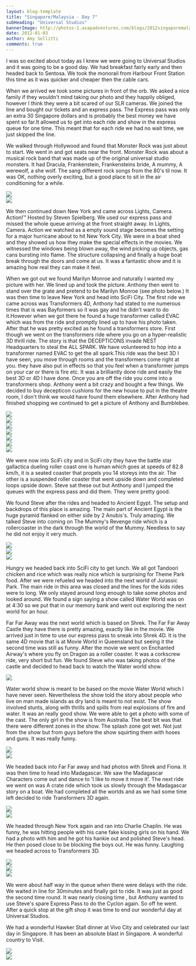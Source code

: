 ```yaml
---
layout: blog-template
title: "Singapore/Malaysia - Day 7"
subHeading: "Universal Studios"
bannerImage: http://photos-1.asapadventures.com/blogs/2012singaporemalaysia/2012-01-03/IMG_6958.JPG_compressed.JPEG
date: 2012-01-03
author: Amy Sellitti
comments: true
---
```


I was so excited about today as I knew we were going to Universal Studios and it was going to be a good day. We had breakfast fairly early and then headed back to Sentosa. We took the monorail from Harbour Front Station this time as it was quicker and cheaper then the cable cars.

When we arrived we took some pictures in front of the orb. We asked a nice family if they wouldn't mind taking our photo and they happily obliged, however I think they were a bit scared of our SLR cameras. We joined the line and bought our tickets and an express pass. The Express pass was only an extra 30 Singapore dollars and is probably the best money we have spent so far.It allowed us to get into each ride and show in the express queue for one time. This meant that for each ride we had no wait time, we just skipped the line.

We walked through Hollywood and found that Monster Rock was just about to start. We went in and got seats near the front. Monster Rock was about a musical rock band that was made up of the original universal studio monsters. It had Dracula, Frankenstein, Frankensteins bride, A mummy, A werewolf, a she wolf. The sang different rock songs from the 80's til now. It was OK, nothing overly exciting, but a good place to sit in the air conditioning for a while.

<div class="center-image"><img src="http://photos-1.asapadventures.com/blogs/2012singaporemalaysia/2012-01-03/IMG_6958.JPG_compressed.JPEG" /></div>
<div class="center-image"><img src="http://photos-1.asapadventures.com/blogs/2012singaporemalaysia/2012-01-03/20120103113819.jpg_compressed.JPEG" /></div>

We then continued down New York and came across Lights, Camera. Action!™ Hosted by Steven Spielberg. We used our express pass and missed the whole queue arriving at the front straight away. In Lights, Camera. Action we watched as a empty sound stage becomes the setting for a major hurricane about to hit New York City. We were in a boat shed and they showed us how they make the special effects in the movies. We witnessed the windows being blown away, the wind picking up objects, gas cans bursting into flame. The structure collapsing and finally a huge boat break through the doors and come at us. It was a fantastic show and it is amazing how real they can make it feel.

When we got out we found Marilyn Monroe and naturally I wanted my picture with her. We lined up and took the picture. Anthony then went to stand over the grate and pretend to be Marilyn Monroe (see photo below.) It was then time to leave New York and head into SciFi City. The first ride we came across was Transformers 4D, Anthony had stated to me numerous times that is was Bayformers so it was gay and he didn't want to do it.However when we got there he found a huge transformer called EVAC which was from the ride and promptly lined up to have his photo taken. After that he was pretty excited as he found a transformers store. First though we went on the transformers ride where you go on a hyper-realistic 3D thrill ride. The story is that the DECEPTICONS invade NEST Headquarters to steal the ALL SPARK. We have volunteered to hop into a transformer named EVAC to get the all spark.This ride was the best 3D I have seen, you move through rooms and the transformers come right at you. they have also put in effects so that you feel when a transformer jumps on your car or there is fire etc. It was a brilliantly done ride and easily the best 3D or 4D I have done. Once you are off the ride you come into a transformers shop. Anthony went a bit crazy and bought a few things. We decided to buy decepticon cushions for the new house to put in the theatre room, I don't think we would have found them elsewhere. After Anthony had finished shopping we continued to get a picture of Anthony and Bumblebee.

<div class="center-image"><img src="http://photos-1.asapadventures.com/blogs/2012singaporemalaysia/2012-01-03/IMG_6964.JPG_compressed.JPEG" /></div>
<div class="center-image"><img src="http://photos-1.asapadventures.com/blogs/2012singaporemalaysia/2012-01-03/IMG_6973.JPG_compressed.JPEG" /></div>
<div class="center-image"><img src="http://photos-1.asapadventures.com/blogs/2012singaporemalaysia/2012-01-03/IMG_6976.JPG_compressed.JPEG" /></div>
<div class="center-image"><img src="http://photos-1.asapadventures.com/blogs/2012singaporemalaysia/2012-01-03/IMG_6983.JPG_compressed.JPEG" /></div>
<div class="center-image"><img src="http://photos-1.asapadventures.com/blogs/2012singaporemalaysia/2012-01-03/IMG_6984.JPG_compressed.JPEG" /></div>
<div class="center-image"><img src="http://photos-1.asapadventures.com/blogs/2012singaporemalaysia/2012-01-03/IMG_7005.JPG_compressed.JPEG" /></div>
<div class="center-image"><img src="http://photos-1.asapadventures.com/blogs/2012singaporemalaysia/2012-01-03/IMG_7018.JPG_compressed.JPEG" /></div>

We were now into SciFi city and in SciFi city they have the battle star gallactica dueling roller coast one is human which goes at speeds of 82.8 km/h, it is a seated coaster that propels you 14 storeys into the air. The other is a suspended roller coaster that went upside down and completed loops upside down. Steve sat these out but Anthony and I jumped the queues with the express pass and did them. They were pretty good.

We found Steve after the rides and headed to Ancient Egypt. The setup and backdrops of this place is amazing. The main part of Ancient Egypt is the huge pyramid flanked on either side by 2 Anubis's. Truly amazing. We talked Steve into coming on The Mummy's Revenge ride which is a rollercoaster in the dark through the world of the Mummy. Needless to say he did not enjoy it very much.

<div class="center-image"><img src="http://photos-1.asapadventures.com/blogs/2012singaporemalaysia/2012-01-03/IMG_7022.JPG_compressed.JPEG" /></div>
<div class="center-image"><img src="http://photos-1.asapadventures.com/blogs/2012singaporemalaysia/2012-01-03/IMG_7026.JPG_compressed.JPEG" /></div>
<div class="center-image"><img src="http://photos-1.asapadventures.com/blogs/2012singaporemalaysia/2012-01-03/IMG_7036.JPG_compressed.JPEG" /></div>

Hungry we headed back into SciFi city to get lunch. We all got Tandoori chicken and rice which was really nice which is surprising for Theme Park food. After we were refueled we headed into the next world of Jurassic Park. The main ride in this area was closed and the lines for the kids rides were to long. We only stayed around long enough to take some photos and looked around. We found a sign saying a show called Water World was on at 4:30 so we put that in our memory bank and went out exploring the next world for an hour.

Far Far Away was the next world which is based on Shrek. The Far Far Away Castle they have there is pretty amazing, exactly like in the movie. We arrived just in time to use our express pass to sneak into Shrek 4D. It is the same 4D movie that is at Movie World in Queensland but seeing it the second time was still as funny. After the movie we went on Enchanted Airway's where you fly on Dragon as a roller coaster. It was a corkscrew ride, very short but fun. We found Steve who was taking photos of the castle and decided to head back to watch the Water world show.

<div class="center-image"><img src="http://photos-1.asapadventures.com/blogs/2012singaporemalaysia/2012-01-03/IMG_7055.JPG_compressed.JPEG" /></div>

Water world show is meant to be based on the movie Water World which I have never seen. Nevertheless the show told the story about people who live on man made islands as dry land is meant to not exist. The show involved stunts, along with thrills and spills from real explosions of fire and water. It was an really good show. We were able to get a photo with some of the cast. The only girl in the show is from Australia. The best bit was that there were different zones in the show. The splash zone got wet. Not just from the show but from guys before the show squirting them with hoses and guns. It was really funny.

<div class="center-image"><img src="http://photos-1.asapadventures.com/blogs/2012singaporemalaysia/2012-01-03/IMG_7070.JPG_compressed.JPEG" /></div>
<div class="center-image"><img src="http://photos-1.asapadventures.com/blogs/2012singaporemalaysia/2012-01-03/IMG_7073.JPG_compressed.JPEG" /></div>

We headed back into Far Far away and had photos with Shrek and Fiona. It was then time to head into Madagascar. We saw the Madagascar Characters come out and dance to 'I like to move it move it'. The next ride we went on was A crate ride which took us slowly through the Madagascar story on a boat. We had completed all the worlds and as we had some time left decided to ride Transformers 3D again.

<div class="center-image"><img src="http://photos-1.asapadventures.com/blogs/2012singaporemalaysia/2012-01-03/IMG_7077.JPG_compressed.JPEG" /></div>
<div class="center-image"><img src="http://photos-1.asapadventures.com/blogs/2012singaporemalaysia/2012-01-03/IMG_7078.JPG_compressed.JPEG" /></div>

We headed through New York again and ran into Charlie Chaplin. He was funny, he was hitting people with his cane fake kissing girls on his hand. We had a photo with him and he got his hankie out and polished Steve's head. He then posed close to be blocking the boys out. He was funny. Laughing we headed across to Transformers 3D.

<div class="center-image"><img src="http://photos-1.asapadventures.com/blogs/2012singaporemalaysia/2012-01-03/IMG_7085.JPG_compressed.JPEG" /></div>
<div class="center-image"><img src="http://photos-1.asapadventures.com/blogs/2012singaporemalaysia/2012-01-03/20120103180706-2.jpg_compressed.JPEG" /></div>
<div class="center-image"><img src="http://photos-1.asapadventures.com/blogs/2012singaporemalaysia/2012-01-03/IMG_7116.JPG_compressed.JPEG" /></div>

We were about half way in the queue when there were delays with the ride. We waited in line for 30minutes and finally got to ride. It was just as good the second time round. It was nearly closing time , but Anthony wanted to use Steve's spare Express Pass to do the Cyclon again. So off he went. After a quick stop at the gift shop it was time to end our wonderful day at Universal Studios.

We had a wonderful Hawker Stall dinner at Vivo City and celebrated our last day in Singapore. It has been an absolute blast in Singapore. A wonderful country to Visit.

<div class="center-image"><img src="http://photos-1.asapadventures.com/blogs/2012singaporemalaysia/2012-01-03/IMG_7148.JPG_compressed.JPEG" /></div>
<div class="center-image"><img src="http://photos-1.asapadventures.com/blogs/2012singaporemalaysia/2012-01-03/IMG_7175.JPG_compressed.JPEG" /></div>
